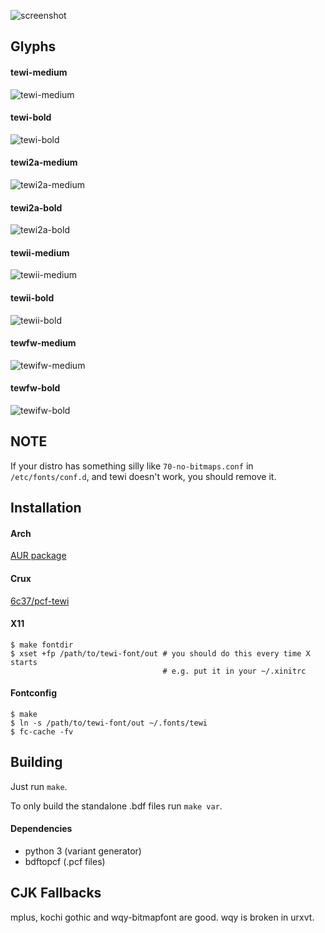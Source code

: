 ![screenshot](https://luz.lu/tewi/tewi-2.png)

## Glyphs
#### tewi-medium
![tewi-medium](https://luz.lu/tewi/tewi-medium.png)

#### tewi-bold
![tewi-bold](https://luz.lu/tewi/tewi-bold.png)

#### tewi2a-medium
![tewi2a-medium](https://luz.lu/tewi/tewi2a-medium.png)

#### tewi2a-bold
![tewi2a-bold](https://luz.lu/tewi/tewi2a-bold.png)

#### tewii-medium
![tewii-medium](https://luz.lu/tewi/tewii-medium.png)

#### tewii-bold
![tewii-bold](https://luz.lu/tewi/tewii-bold.png)

#### tewfw-medium
![tewifw-medium](https://luz.lu/tewi/tewifw-medium.png)

#### tewfw-bold
![tewifw-bold](https://luz.lu/tewi/tewifw-bold.png)

## NOTE
If your distro has something silly like `70-no-bitmaps.conf` in
`/etc/fonts/conf.d`, and tewi doesn't work, you should remove it.

## Installation
#### Arch
[AUR package](https://aur.archlinux.org/packages/bdf-tewi-git/)

#### Crux
[6c37/pcf-tewi](https://github.com/6c37/crux-ports)

#### X11
```shell
$ make fontdir
$ xset +fp /path/to/tewi-font/out # you should do this every time X starts
                                  # e.g. put it in your ~/.xinitrc
```

#### Fontconfig
```shell
$ make
$ ln -s /path/to/tewi-font/out ~/.fonts/tewi
$ fc-cache -fv
```

## Building
Just run `make`.

To only build the standalone .bdf files run `make var`.

#### Dependencies
* python 3 (variant generator)
* bdftopcf (.pcf files)

## CJK Fallbacks
mplus, kochi gothic and wqy-bitmapfont are good.
wqy is broken in urxvt.
